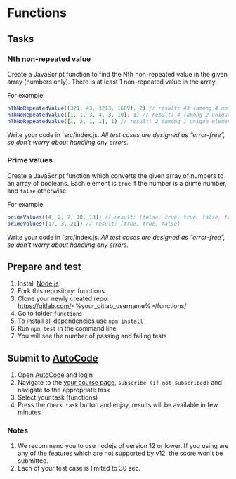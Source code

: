 # Functions

## Tasks

### Nth non-repeated value
Create a JavaScript function to find the Nth non-repeated value in the given array (numbers only).
There is at least 1 non-repeated value in the array.

For example:
```js
nThNoRepeatedValue([321, 43, 3213, 1689], 2) // result: 43 (among 4 unique elements the 2nd is 43)
nThNoRepeatedValue([1, 1, 3, 4, 3, 10], 1) // result: 4 (among 2 unique elements the 1st is 4)
nThNoRepeatedValue([1, 2, 1, 1], 1) // result: 2 (among 1 unique elements the 1st is 2) 
```

Write your code in `src/index.js.
*All test cases are designed as “error-free”, so don't worry about handling any errors.*

### Prime values
Create a JavaScript function which converts the given array of numbers to an array of booleans. Each element is `true` if the number is a prime number, and `false` otherwise.

For example:
```js
primeValues([4, 2, 7, 10, 13]) // result: [false, true, true, false, true]
primeValues([17, 3, 21]) // result: [true, true, false]
```

Write your code in `src/index.js.
*All test cases are designed as “error-free”, so don't worry about handling any errors.*

## Prepare and test
1. Install [Node.js](https://nodejs.org/en/download/)   
2. Fork this repository: functions
3. Clone your newly created repo: https://gitlab.com/<%your_gitlab_username%>/functions/  
4. Go to folder `functions`  
5. To install all dependencies use [`npm install`](https://docs.npmjs.com/cli/install)  
6. Run `npm test` in the command line  
7. You will see the number of passing and failing tests

## Submit to [AutoCode](https://autocode.lab.epam.com/)
1. Open [AutoCode](https://autocode.lab.epam.com/) and login
2. Navigate to the [your course page](https://autocode.lab.epam.com/student/group/80), `subscribe (if not subscribed)` and navigate to the appropriate task 
3. Select your task (functions)
4. Press the `Check task` button and enjoy, results will be available in few minutes

### Notes
1. We recommend you to use nodejs of version 12 or lower. If you using are any of the features which are not supported by v12, the score won't be submitted.
2. Each of your test case is limited to 30 sec.
